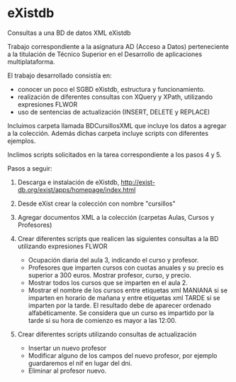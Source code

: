 # eXistdb
Consultas a una BD de datos XML eXistdb

Trabajo correspondiente a la asignatura AD (Acceso a Datos) perteneciente a la titulación de Técnico Superior en el Desarrollo de aplicaciones multiplataforma.

El trabajo desarrollado consistía en:

- conocer un poco el SGBD eXistdb, estructura y funcionamiento.
- realización de diferentes consultas con XQuery y XPath, utilizando expresiones FLWOR
- uso de sentencias de actualización (INSERT, DELETE y REPLACE)

Incluimos carpeta llamada BDCursillosXML que incluye los datos a agregar a la colección. Además dichas carpeta incluye scripts con diferentes ejemplos.

Inclimos scripts solicitados en la tarea correspondiente a los pasos 4 y 5.

Pasos a seguir:

1. Descarga e instalación de eXistdb, http://exist-db.org/exist/apps/homepage/index.html

2. Desde eXist crear la colección con nombre "cursillos"

3. Agregar documentos XML a la colección (carpetas Aulas, Cursos y Profesores)

4. Crear diferentes scripts que realicen las siguientes consultas a la BD utilizando expresiones FLWOR

    - Ocupación diaria del aula 3, indicando el curso y profesor.
    - Profesores que imparten cursos con cuotas anuales y su precio es superior a 300 euros. Mostrar profesor, curso, y precio.
    - Mostrar todos los cursos que se imparten en el aula 2.
    - Mostrar el nombre de los cursos entre etiquetas xml MANIANA si se imparten en horario de mañana y entre etiquetas xml TARDE si se imparten por la tarde. El resultado debe de aparecer ordenado alfabéticamente. Se considera que un curso es impartido por la tarde     si  su hora de comienzo es mayor a las 12:00.

5. Crear diferentes scripts utilizando consultas de actualización

    - Insertar un nuevo profesor
    - Modificar alguno de los campos del nuevo profesor, por ejemplo guardaremos el nif en lugar del dni.
    - Eliminar al profesor nuevo.
